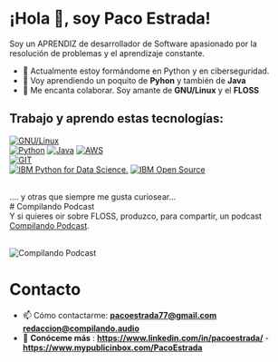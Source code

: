 # ¡Hola 👋, soy Paco Estrada!

Soy un APRENDIZ de desarrollador de Software apasionado por la resolución de problemas y el aprendizaje constante.

- 🔭 Actualmente estoy formándome en Python y en ciberseguridad.
- 🌱 Voy aprendiendo un poquito de  **Pyhon** y también de **Java**
- 👯 Me encanta colaborar. Soy amante de **GNU/Linux** y el **FLOSS**
## Trabajo y aprendo estas tecnologías:
[![GNU/Linux](https://img.shields.io/badge/GNU%2FLinux-FLOSS-lightgrey)]()
</br>
[![Python](https://img.shields.io/badge/Python-yellow?style=for-the-badge&logo=python&logoColor=white&labelColor=101010)]()
[![Java](https://img.shields.io/badge/Java-007396?style=for-the-badge&logo=java&logoColor=white&labelColor=101010)]()
[![AWS](https://img.shields.io/badge/AWS-232F3E?style=for-the-badge&logo=amazon-aws&logoColor=white&labelColor=101010)]()
</br>
[![GIT](https://img.shields.io/badge/Github-version%20control%20-lightgrey)]()
</br>
    [<img alt="IBM Python for Data Science." src="https://compilando.audio/wp-content/uploads/2023/07/python-for-data-science.png">]() 
    [<img alt="IBM Open Source" src="https://compilando.audio/wp-content/uploads/2023/07/open-source-foundations-4.png">]()
  
  
</br>
.... y otras que siempre me gusta curiosear...
<br>
# Compilando Podcast
</br>
Y si quieres oir sobre FLOSS, produzco, para compartir, un podcast
</br>
 <align = "center"><a href="https://www.compilando.audio">Compilando Podcast</a>.
 </p>
</br>
    <img alt="Compilando Podcast" src="https://compilando.audio/wp-content/uploads/2023/07/compilando80.jpg">  

</br>


# Contacto 
- 📫 Cómo contactarme: **pacoestrada77@gmail.com** **redaccion@compilando.audio**
- 📄 **Conóceme más** : **https://www.linkedin.com/in/pacoestrada/**  - **https://www.mypublicinbox.com/PacoEstrada**




